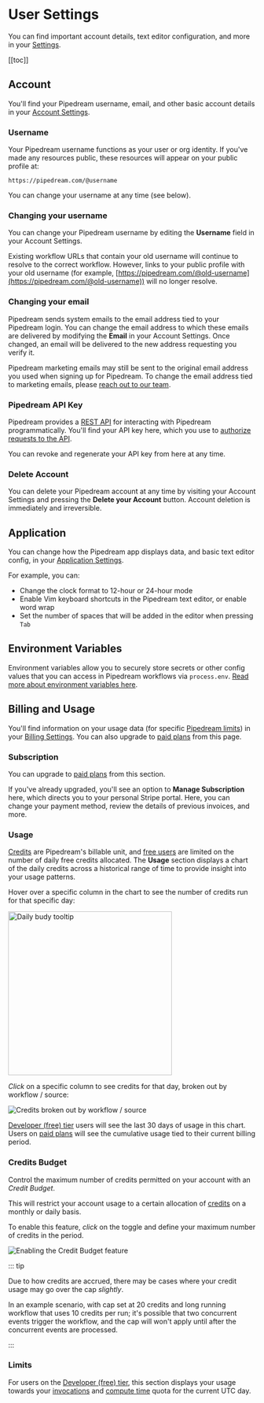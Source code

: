 # User Settings

You can find important account details, text editor configuration, and more in your [Settings](https://pipedream.com/settings).

[[toc]]

## Account

You'll find your Pipedream username, email, and other basic account details in your [Account Settings](https://pipedream.com/settings/account).

### Username

Your Pipedream username functions as your user or org identity. If you've made any resources public, these resources will appear on your public profile at:

```text
https://pipedream.com/@username
```

You can change your username at any time (see below).

### Changing your username

You can change your Pipedream username by editing the **Username** field in your Account Settings. 

Existing workflow URLs that contain your old username will continue to resolve to the correct workflow. However, links to your public profile with your old username (for example, [https://pipedream.com/@old-username](https://pipedream.com/@old-username)) will no longer resolve.

### Changing your email

Pipedream sends system emails to the email address tied to your Pipedream login. You can change the email address to which these emails are delivered by modifying the **Email** in your Account Settings. Once changed, an email will be delivered to the new address requesting you verify it.

Pipedream marketing emails may still be sent to the original email address you used when signing up for Pipedream. To change the email address tied to marketing emails, please [reach out to our team](https://pipedream.com/support).

### Pipedream API Key

Pipedream provides a [REST API](/api/) for interacting with Pipedream programmatically. You'll find your API key here, which you use to [authorize requests to the API](/api/auth/).

You can revoke and regenerate your API key from here at any time.

### Delete Account

You can delete your Pipedream account at any time by visiting your Account Settings and pressing the **Delete your Account** button. Account deletion is immediately and irreversible.

## Application

You can change how the Pipedream app displays data, and basic text editor config, in your [Application Settings](https://pipedream.com/settings/app).

For example, you can:

- Change the clock format to 12-hour or 24-hour mode
- Enable Vim keyboard shortcuts in the Pipedream text editor, or enable word wrap
- Set the number of spaces that will be added in the editor when pressing `Tab`

## Environment Variables

Environment variables allow you to securely store secrets or other config values that you can access in Pipedream workflows via `process.env`. [Read more about environment variables here](/environment-variables/).

## Billing and Usage

You'll find information on your usage data (for specific [Pipedream limits](/limits/)) in your [Billing Settings](https://pipedream.com/settings/billing). You can also upgrade to [paid plans](https://pipedream.com/pricing) from this page.

### Subscription

You can upgrade to [paid plans](https://pipedream.com/pricing) from this section.

If you've already upgraded, you'll see an option to **Manage Subscription** here, which directs you to your personal Stripe portal. Here, you can change your payment method, review the details of previous invoices, and more.

### Usage

[Credits](/pricing/#credits) are Pipedream's billable unit, and [free users](/pricing/#developer-tier) are limited on the number of daily free credits allocated. The **Usage** section displays a chart of the daily credits across a historical range of time to provide insight into your usage patterns.

Hover over a specific column in the chart to see the number of credits run for that specific day:

<div>
<img width="333" alt="Daily budy tooltip" src="./images/daily-invocations-tooltip.png">
</div>

_Click_ on a specific column to see credits for that day, broken out by workflow / source:

<div>
<img alt="Credits broken out by workflow / source" src="./images/usage-by-resource.png">
</div>

[Developer (free) tier](/pricing/#developer-tier) users will see the last 30 days of usage in this chart. Users on [paid plans](https://pipedream.com/pricing) will see the cumulative usage tied to their current billing period.


### Credits Budget

Control the maximum number of credits permitted on your account with an *Credit Budget*.

This will restrict your account usage to a certain allocation of [credits](/pricing/#credits) on a monthly or daily basis.

To enable this feature, _click_ on the toggle and define your maximum number of credits in the period.

![Enabling the Credit Budget feature](https://res.cloudinary.com/pipedreamin/image/upload/v1662555731/docs/components/image_12_hledxh.png)

::: tip

Due to how credits are accrued, there may be cases where your credit usage may go over the cap _slightly_.

In an example scenario, with cap set at 20 credits and long running workflow that uses 10 credits per run; it's possible that two concurrent events trigger the workflow, and the cap will won't apply until after the concurrent events are processed.

:::

### Limits

For users on the [Developer (free) tier](/pricing/#developer-tier), this section displays your usage towards your [invocations](/limits/#daily-invocations) and [compute time](/limits/#compute-time-per-day) quota for the current UTC day.

<Footer />
